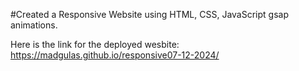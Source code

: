 #Created a Responsive Website using HTML, CSS, JavaScript gsap animations.

Here is the link for the deployed wesbite: https://madgulas.github.io/responsive07-12-2024/
